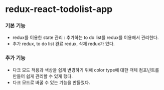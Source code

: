 # redux-react-todolist-app

### 기본 기능
  - redux를 이용한 state 관리 : 추가하는 to do list를 redux를 이용해서 관리한다.
  - 추가 redux, to do list 완료 redux, 삭제 redux가 있다.

### 추가 기능
  - 다크 모드 적용과 색상을 쉽게 변경하기 위해 color type에 대한 객체 컴포넌트를 만들어 쉽게 관리할 수 있게 했다.
  - 다크 모드로 바꿀 수 있는 기능을 만들었다.
